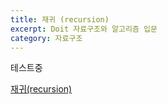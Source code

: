 ```yaml
---
title: 재귀 (recursion)
excerpt: Doit 자료구조와 알고리즘 입문
category: 자료구조
---
```


테스트중

[재귀(recursion)](2021-12-29-recursion.md)